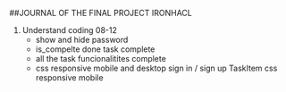 ##JOURNAL OF THE FINAL PROJECT IRONHACL

1. Understand coding
   08-12
   - show and hide password
   - is_compelte done task complete
   - all the task funcionalitites complete
   - css responsive mobile and desktop sign in / sign up
     TaskItem css responsive mobile
